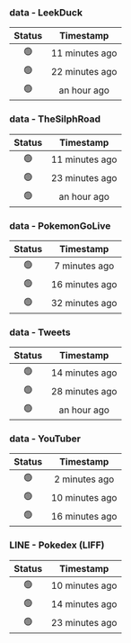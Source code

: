 ### data - LeekDuck
| Status | Timestamp |
|:------:|:---------:|
| 🟢 | 11 minutes ago |
| 🟢 | 22 minutes ago |
| 🟢 | an hour ago |

### data - TheSilphRoad
| Status | Timestamp |
|:------:|:---------:|
| 🟢 | 11 minutes ago |
| 🟢 | 23 minutes ago |
| 🟢 | an hour ago |

### data - PokemonGoLive
| Status | Timestamp |
|:------:|:---------:|
| 🟢 | 7 minutes ago |
| 🟢 | 16 minutes ago |
| 🟢 | 32 minutes ago |

### data - Tweets
| Status | Timestamp |
|:------:|:---------:|
| 🟢 | 14 minutes ago |
| 🟢 | 28 minutes ago |
| 🟢 | an hour ago |

### data - YouTuber
| Status | Timestamp |
|:------:|:---------:|
| 🟢 | 2 minutes ago |
| 🟢 | 10 minutes ago |
| 🟢 | 16 minutes ago |

### LINE - Pokedex (LIFF)
| Status | Timestamp |
|:------:|:---------:|
| 🟢 | 10 minutes ago |
| 🟢 | 14 minutes ago |
| 🟢 | 23 minutes ago |

